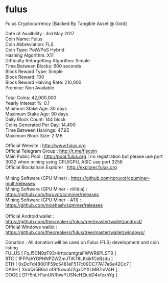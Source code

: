 # fulus
Fulus Cryptocurrency [Backed By Tangible Asset @ Gold]

Date of Availbility : 3rd May 2017<br>
Coin Name: Fulus<br>
Coin Abbreviation: FLS <br>
Coin Type: PoW/PoS Hybrid <br>
Hashing Algorithm: X11 <br>
Difficulty Retargetting Algorithm: Simple<br>
Time Between Blocks: 600 seconds<br>
Block Reward Type: Simple <br>
Block Reward: 100<br>
Block Reward Halving Rate: 210,000<br>
Premine: Non Available<br>

Total Coins: 42,000,000<br>
Yearly Interest %: 0.1<br>
Minimum Stake Age: 30 days<br>
Maximum Stake Age: 90 days<br>
Daily Block Count: 144 block <br>
Coins Generated Per Day: 14,400 <br>
Time Between Halvings: 47.95<br>
Maximum Block Size: 2 MB<br>

Official Website : http://www.fulus.org <br>
Official Telegram Group : http://t.me/flscoin<br>
Main Public Pool : http://pool.fulus.org  | no registration but please use port 3032 when mining using CPU/GPU, ASIC use port 3256<br>
Official Blockchain Explorer : http://explorer.fulus.org <br><br>
Mining Software (CPU Miner) : https://github.com/tpruvot/cpuminer-multi/releases <br>
Mining Software (GPU Miner - nVidia) : https://github.com/tpruvot/ccminer/releases <br>
Mining Software (GPU Miner - ATI) : https://github.com/nicehash/sgminer/releases <br><br>
Official Android wallet : https://github.com/thecreakers/fulus/tree/master/wallet/android/ <br>
Official Windows wallet : https://github.com/thecreakers/fulus/tree/master/wallet/windows/<br>

Donation : All donation will be used on Fulus (FLS) development and coin listing <br>
           FULUS [ FqJ5CN9zF93r4rttxcantgtaFWWR8PLST8 ] <br>
           BTC [ 1FFPahYGPHNPZWZmJTiK78LKcikfCeBzdu ] <br>
           ETH [ 0xDcFd48001F59c5481eF517c09DC77A17e6e42Cc7 ] <br>
           DASH [ XirdQr5B6oLofRf8xwaU2gxDYXLMB7mV4H ] <br>
           DOGE [ DTf5nLH1snUNRbwYUSNeHZiubD4xfexhYg ] <br>
           
